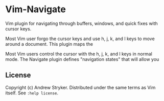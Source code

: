 # Vim-Navigate

Vim plugin for navigating through buffers, windows, and quick fixes with
cursor keys.

Most Vim user forgo the cursor keys and use h, j, k, and l keys to move around
a document. This plugin maps the 

Most Vim users control the cursor with the h, j, k, and l keys in normal mode.
The Navigate plugin defines "navigation states" that will allow you 


## License

Copyright (c) Andrew Stryker. Distributed under the same terms as Vim itself.
See `:help license`.
